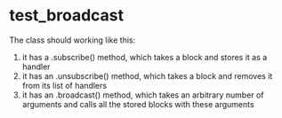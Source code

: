 # test_broadcast
The class should working like this:
1. it has a .subscribe() method, which takes a block and stores it as a handler
2. it has an .unsubscribe() method, which takes a block and removes it from its
list of handlers
3. it has an .broadcast() method, which takes an arbitrary number of arguments and
calls all the stored blocks with these arguments
